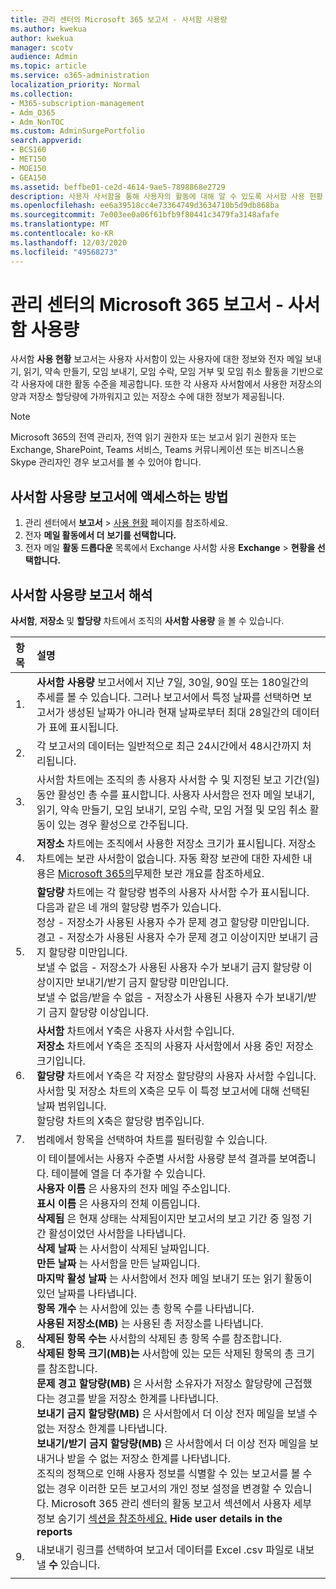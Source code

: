 ```yaml
---
title: 관리 센터의 Microsoft 365 보고서 - 사서함 사용량
ms.author: kwekua
author: kwekua
manager: scotv
audience: Admin
ms.topic: article
ms.service: o365-administration
localization_priority: Normal
ms.collection:
- M365-subscription-management
- Adm_O365
- Adm_NonTOC
ms.custom: AdminSurgePortfolio
search.appverid:
- BCS160
- MET150
- MOE150
- GEA150
ms.assetid: beffbe01-ce2d-4614-9ae5-7898868e2729
description: 사용자 사서함을 통해 사용자의 활동에 대해 알 수 있도록 사서함 사용 현황 보고서를 받는 방법을 알아보세요.
ms.openlocfilehash: ee6a39518cc4e73364749d3634710b5d9db868ba
ms.sourcegitcommit: 7e003ee0a06f61bfb9f80441c3479fa3148afafe
ms.translationtype: MT
ms.contentlocale: ko-KR
ms.lasthandoff: 12/03/2020
ms.locfileid: "49568273"
---
```

# <a name="microsoft-365-reports-in-the-admin-center---mailbox-usage"></a>관리 센터의 Microsoft 365 보고서 - 사서함 사용량

사서함 **사용 현황** 보고서는 사용자 사서함이 있는 사용자에 대한 정보와 전자 메일 보내기, 읽기, 약속 만들기, 모임 보내기, 모임 수락, 모임 거부 및 모임 취소 활동을 기반으로 각 사용자에 대한 활동 수준을 제공합니다. 또한 각 사용자 사서함에서 사용한 저장소의 양과 저장소 할당량에 가까워지고 있는 저장소 수에 대한 정보가 제공됩니다. 
  
> [!NOTE]
> Microsoft 365의 전역 관리자, 전역 읽기 권한자 또는 보고서 읽기 권한자 또는 Exchange, SharePoint, Teams 서비스, Teams 커뮤니케이션 또는 비즈니스용 Skype 관리자인 경우 보고서를 볼 수 있어야 합니다. 
 
## <a name="how-to-get-to-the-mailbox-usage-report"></a>사서함 사용량 보고서에 액세스하는 방법

1. 관리 센터에서 **보고서** \> <a href="https://go.microsoft.com/fwlink/p/?linkid=2074756" target="_blank">사용 현황</a> 페이지를 참조하세요.
2. 전자 **메일 활동에서 더** **보기를 선택합니다.** 
3. 전자 메일 **활동 드롭다운** 목록에서 Exchange 사서함 사용 **Exchange** \> **현황을 선택합니다.**

  
## <a name="interpret-the-mailbox-usage-report"></a>사서함 사용량 보고서 해석

**사서함**, **저장소** 및 **할당량** 차트에서 조직의 **사서함 사용량** 을 볼 수 있습니다. 
  
|항목|설명|
|:-----|:-----|
|1.  <br/> |**사서함 사용량** 보고서에서 지난 7일, 30일, 90일 또는 180일간의 추세를 볼 수 있습니다. 그러나 보고서에서 특정 날짜를 선택하면 보고서가 생성된 날짜가 아니라 현재 날짜로부터 최대 28일간의 데이터가 표에 표시됩니다.  <br/> |
|2.  <br/> |각 보고서의 데이터는 일반적으로 최근 24시간에서 48시간까지 처리됩니다.  <br/> |
|3.  <br/> |사서함 차트에는 조직의 총 사용자 사서함 수 및 지정된 보고 기간(일) 동안 활성인 총 수를 표시합니다. 사용자 사서함은 전자 메일 보내기, 읽기, 약속 만들기, 모임 보내기, 모임 수락, 모임 거절 및 모임 취소 활동이 있는 경우 활성으로 간주됩니다.  <br/> |
|4.  <br/> |**저장소** 차트에는 조직에서 사용한 저장소 크기가 표시됩니다. 저장소 차트에는 보관 사서함이 없습니다. 자동 확장 보관에 대한 자세한 내용은 [Microsoft 365의](https://docs.microsoft.com/microsoft-365/compliance/unlimited-archiving)무제한 보관 개요를 참조하세요.<br/> |
|5.  <br/> | **할당량** 차트에는 각 할당량 범주의 사용자 사서함 수가 표시됩니다. 다음과 같은 네 개의 할당량 범주가 있습니다.  <br/>  정상 - 저장소가 사용된 사용자 수가 문제 경고 할당량 미만입니다.  <br/>  경고 - 저장소가 사용된 사용자 수가 문제 경고 이상이지만 보내기 금지 할당량 미만입니다.  <br/>  보낼 수 없음 - 저장소가 사용된 사용자 수가 보내기 금지 할당량 이상이지만 보내기/받기 금지 할당량 미만입니다.  <br/>  보낼 수 없음/받을 수 없음 - 저장소가 사용된 사용자 수가 보내기/받기 금지 할당량 이상입니다.  <br/> |
|6.  <br/> | **사서함** 차트에서 Y축은 사용자 사서함 수입니다.  <br/>  **저장소** 차트에서 Y축은 조직의 사용자 사서함에서 사용 중인 저장소 크기입니다.  <br/>  **할당량** 차트에서 Y축은 각 저장소 할당량의 사용자 사서함 수입니다.  <br/>  사서함 및 저장소 차트의 X축은 모두 이 특정 보고서에 대해 선택된 날짜 범위입니다.  <br/>  할당량 차트의 X축은 할당량 범주입니다.  <br/> |
|7.  <br/> |범례에서 항목을 선택하여 차트를 필터링할 수 있습니다.  <br/> |
|8.  <br/> | 이 테이블에서는 사용자 수준별 사서함 사용량 분석 결과를 보여줍니다. 테이블에 열을 더 추가할 수 있습니다.  <br/> **사용자 이름** 은 사용자의 전자 메일 주소입니다.  <br/> **표시 이름** 은 사용자의 전체 이름입니다.  <br/> **삭제됨** 은 현재 상태는 삭제됨이지만 보고서의 보고 기간 중 일정 기간 활성이었던 사서함을 나타냅니다.  <br/> **삭제 날짜** 는 사서함이 삭제된 날짜입니다.  <br/> **만든 날짜** 는 사서함을 만든 날짜입니다.  <br/> **마지막 활성 날짜** 는 사서함에서 전자 메일 보내기 또는 읽기 활동이 있던 날짜를 나타냅니다.  <br/> **항목 개수** 는 사서함에 있는 총 항목 수를 나타냅니다.  <br/> **사용된 저장소(MB)** 는 사용된 총 저장소를 나타냅니다.  <br/> **삭제된 항목 수는** 사서함의 삭제된 총 항목 수를 참조합니다. <br/> **삭제된 항목 크기(MB)는** 사서함에 있는 모든 삭제된 항목의 총 크기를 참조합니다. <br/> **문제 경고 할당량(MB)** 은 사서함 소유자가 저장소 할당량에 근접했다는 경고를 받을 저장소 한계를 나타냅니다.  <br/> **보내기 금지 할당량(MB)** 은 사서함에서 더 이상 전자 메일을 보낼 수 없는 저장소 한계를 나타냅니다.  <br/> **보내기/받기 금지 할당량(MB)** 은 사서함에서 더 이상 전자 메일을 보내거나 받을 수 없는 저장소 한계를 나타냅니다.  <br/>  조직의 정책으로 인해 사용자 정보를 식별할 수 있는 보고서를 볼 수 없는 경우 이러한 모든 보고서의 개인 정보 설정을 변경할 수 있습니다. Microsoft 365 관리 센터의 활동 보고서 섹션에서 사용자 세부 정보 숨기기 [섹션을 참조하세요.](activity-reports.md) **Hide user details in the reports**  <br/> |
|9.  <br/> |내보내기 링크를 선택하여 보고서 데이터를 Excel .csv 파일로 내보낼 **수** 있습니다.  <br/> |
|||
   
